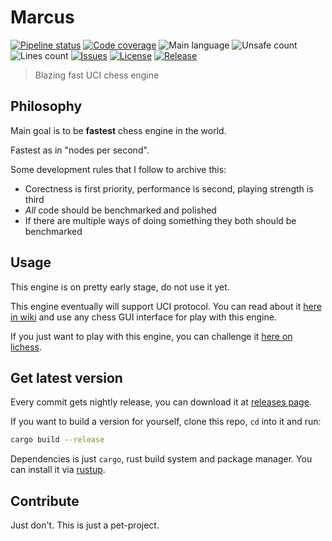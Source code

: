 # Marcus

[![Pipeline status](https://img.shields.io/github/actions/workflow/status/codingjerk/marcus/main.yml?style=flat-square)](https://github.com/codingjerk/marcus/actions)
[![Code coverage](https://img.shields.io/codecov/c/github/codingjerk/marcus?style=flat-square)](https://app.codecov.io/gh/codingjerk/marcus)
![Main language](https://img.shields.io/github/languages/top/codingjerk/marcus?style=flat-square)
![Unsafe count](https://img.shields.io/github/search/codingjerk/marcus/unsafe?label=unsafe%20count&style=flat-square)
![Lines count](https://img.shields.io/tokei/lines/github/codingjerk/marcus?style=flat-square)
[![Issues](https://img.shields.io/github/issues/codingjerk/marcus?style=flat-square)](https://github.com/codingjerk/marcus/issues)
[![License](https://img.shields.io/github/license/codingjerk/marcus?style=flat-square)](https://github.com/codingjerk/marcus/blob/master/LICENSE.md)
[![Release](https://img.shields.io/github/v/release/codingjerk/marcus?include_prereleases&style=flat-square)](https://github.com/codingjerk/marcus/releases)

> Blazing fast UCI chess engine

## Philosophy

Main goal is to be **fastest** chess engine in the world.

Fastest as in "nodes per second".

Some development rules that I follow to archive this:

- Corectness is first priority, performance is second, playing strength is third
- *All* code should be benchmarked and polished
- If there are multiple ways of doing something they both should be benchmarked

## Usage

This engine is on pretty early stage, do not use it yet.

This engine eventually will support UCI protocol.
You can read about it [here in wiki](https://www.google.com/url?sa=t&rct=j&q=&esrc=s&source=web&cd=&ved=2ahUKEwjo6fuo-LD8AhXk43MBHd_iCocQFnoECBsQAQ&url=https%3A%2F%2Fen.wikipedia.org%2Fwiki%2FUniversal_Chess_Interface)
and use any chess GUI interface for play with this engine.

If you just want to play with this engine,
you can challenge it [here on lichess](https://lichess.org/@/the_marcus).

## Get latest version

Every commit gets nightly release, you can download it
at [releases page](https://github.com/codingjerk/marcus/releases).

If you want to build a version for yourself,
clone this repo, `cd` into it and run:

```sh
cargo build --release
```

Dependencies is just `cargo`, rust build system and package manager.
You can install it via [rustup](https://rustup.rs).

## Contribute

Just don't. This is just a pet-project.